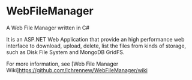 WebFileManager
==============

A Web File Manager written in C#

It is an ASP.NET Web Application that provide an high performance web interface to download, upload, delete, list the files from kinds of storage, such as Disk File System and MongoDB GridFS.

For more information, see [Web File Manager Wiki]https://github.com/lchrennew/WebFileManager/wiki

